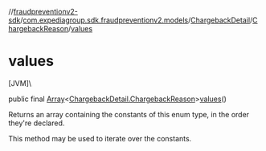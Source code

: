 //[fraudpreventionv2-sdk](../../../../index.md)/[com.expediagroup.sdk.fraudpreventionv2.models](../../index.md)/[ChargebackDetail](../index.md)/[ChargebackReason](index.md)/[values](values.md)

# values

[JVM]\

public final [Array](https://kotlinlang.org/api/latest/jvm/stdlib/kotlin/-array/index.html)&lt;[ChargebackDetail.ChargebackReason](index.md)&gt;[values](values.md)()

Returns an array containing the constants of this enum type, in the order they're declared.

This method may be used to iterate over the constants.
